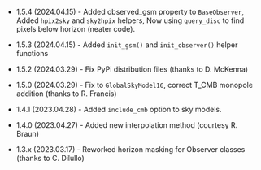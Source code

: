 * 1.5.4 (2024.04.15) - Added observed_gsm property to `BaseObserver`,
                       Added `hpix2sky` and `sky2hpix` helpers,
                       Now using `query_disc` to find pixels below horizon (neater code).
* 1.5.3 (2024.04.15) - Added `init_gsm()` and `init_observer()` helper functions
* 1.5.2 (2024.03.29) - Fix PyPi distribution files (thanks to D. McKenna)

* 1.5.0 (2024.03.29) - Fix to `GlobalSkyModel16`, correct T_CMB monopole addition (thanks to R. Francis)
* 1.4.1 (2023.04.28) - Added `include_cmb` option to sky models.
* 1.4.0 (2023.04.27) - Added new interpolation method (courtesy R. Braun)
* 1.3.x (2023.03.17) - Reworked horizon masking for Observer classes (thanks to C. Dilullo)
